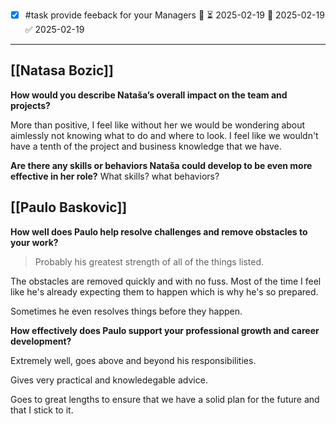 - [x] #task provide feeback for your Managers 🔼 ⏳ 2025-02-19 📅 2025-02-19 ✅ 2025-02-19
___
## [[Natasa Bozic]]

**How would you describe Nataša’s overall impact on the team and projects?**

More than positive, I feel like without her we would be wondering about aimlessly not knowing what to do and where to look.
I feel like we wouldn't have a tenth of the project and business knowledge that we have.

**Are there any skills or behaviors Nataša could develop to be even more effective in her role?**
What skills? what behaviors?

## [[Paulo Baskovic]]

**How well does Paulo help resolve challenges and remove obstacles to your work?**

> Probably his greatest strength of all of the things listed.

The obstacles are removed quickly and with no fuss. Most of the time I feel like he's already expecting them to happen which is why he's so prepared.

Sometimes he even resolves things before they happen.

**How effectively does Paulo support your professional growth and career development?**

Extremely well, goes above and beyond his responsibilities.

Gives very practical and knowledegable advice.

Goes to great lengths to ensure that we have a solid plan for the future and that I stick to it.

